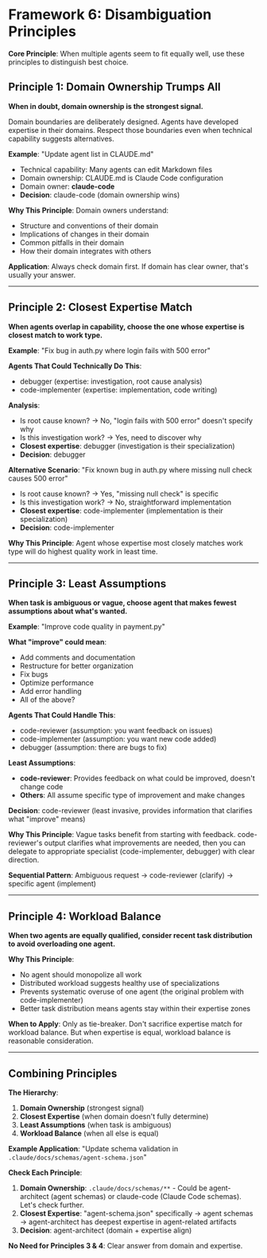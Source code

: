 # Framework 6: Disambiguation Principles

**Core Principle**: When multiple agents seem to fit equally well, use these principles to distinguish best choice.

## Principle 1: Domain Ownership Trumps All

**When in doubt, domain ownership is the strongest signal.**

Domain boundaries are deliberately designed. Agents have developed expertise in their domains. Respect those boundaries even when technical capability suggests alternatives.

**Example**: "Update agent list in CLAUDE.md"
- Technical capability: Many agents can edit Markdown files
- Domain ownership: CLAUDE.md is Claude Code configuration
- Domain owner: **claude-code**
- **Decision**: claude-code (domain ownership wins)

**Why This Principle**: Domain owners understand:
- Structure and conventions of their domain
- Implications of changes in their domain
- Common pitfalls in their domain
- How their domain integrates with others

**Application**: Always check domain first. If domain has clear owner, that's usually your answer.

---

## Principle 2: Closest Expertise Match

**When agents overlap in capability, choose the one whose expertise is closest match to work type.**

**Example**: "Fix bug in auth.py where login fails with 500 error"

**Agents That Could Technically Do This**:
- debugger (expertise: investigation, root cause analysis)
- code-implementer (expertise: implementation, code writing)

**Analysis**:
- Is root cause known? → No, "login fails with 500 error" doesn't specify why
- Is this investigation work? → Yes, need to discover why
- **Closest expertise**: debugger (investigation is their specialization)
- **Decision**: debugger

**Alternative Scenario**: "Fix known bug in auth.py where missing null check causes 500 error"
- Is root cause known? → Yes, "missing null check" is specific
- Is this investigation work? → No, straightforward implementation
- **Closest expertise**: code-implementer (implementation is their specialization)
- **Decision**: code-implementer

**Why This Principle**: Agent whose expertise most closely matches work type will do highest quality work in least time.

---

## Principle 3: Least Assumptions

**When task is ambiguous or vague, choose agent that makes fewest assumptions about what's wanted.**

**Example**: "Improve code quality in payment.py"

**What "improve" could mean**:
- Add comments and documentation
- Restructure for better organization
- Fix bugs
- Optimize performance
- Add error handling
- All of the above?

**Agents That Could Handle This**:
- code-reviewer (assumption: you want feedback on issues)
- code-implementer (assumption: you want new code added)
- debugger (assumption: there are bugs to fix)

**Least Assumptions**:
- **code-reviewer**: Provides feedback on what could be improved, doesn't change code
- **Others**: All assume specific type of improvement and make changes

**Decision**: code-reviewer (least invasive, provides information that clarifies what "improve" means)

**Why This Principle**: Vague tasks benefit from starting with feedback. code-reviewer's output clarifies what improvements are needed, then you can delegate to appropriate specialist (code-implementer, debugger) with clear direction.

**Sequential Pattern**: Ambiguous request → code-reviewer (clarify) → specific agent (implement)

---

## Principle 4: Workload Balance

**When two agents are equally qualified, consider recent task distribution to avoid overloading one agent.**

**Why This Principle**:
- No agent should monopolize all work
- Distributed workload suggests healthy use of specializations
- Prevents systematic overuse of one agent (the original problem with code-implementer)
- Better task distribution means agents stay within their expertise zones

**When to Apply**: Only as tie-breaker. Don't sacrifice expertise match for workload balance. But when expertise is equal, workload balance is reasonable consideration.

---

## Combining Principles

**The Hierarchy**:
1. **Domain Ownership** (strongest signal)
2. **Closest Expertise** (when domain doesn't fully determine)
3. **Least Assumptions** (when task is ambiguous)
4. **Workload Balance** (when all else is equal)

**Example Application**: "Update schema validation in `.claude/docs/schemas/agent-schema.json`"

**Check Each Principle**:
1. **Domain Ownership**: `.claude/docs/schemas/**` - Could be agent-architect (agent schemas) or claude-code (Claude Code schemas). Let's check further.
2. **Closest Expertise**: "agent-schema.json" specifically → agent schemas → agent-architect has deepest expertise in agent-related artifacts
3. **Decision**: agent-architect (domain + expertise align)

**No Need for Principles 3 & 4**: Clear answer from domain and expertise.
